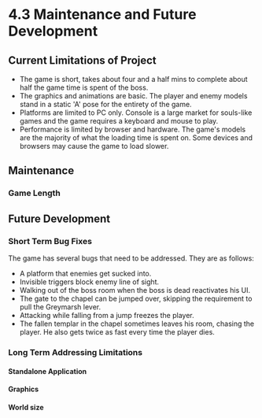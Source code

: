 # 4.3 Maintenance and Future Development

## Current Limitations of Project

* The game is short, takes about four and a half mins to complete about half the game time is spent of the boss.
* The graphics and animations are basic. The player and enemy models stand in a static 'A' pose for the entirety of the game.
* Platforms are limited to PC only. Console is a large market for souls-like games and the game requires a keyboard and mouse to play.
* Performance is limited by browser and hardware. The game's models are the majority of what the loading time is spent on. Some devices and browsers may cause the game to load slower.

## Maintenance

### Game Length



## Future Development

### Short Term Bug Fixes

The game has several bugs that need to be addressed. They are as follows:

* A platform that enemies get sucked into.
* Invisible triggers block enemy line of sight.
* Walking out of the boss room when the boss is dead reactivates his UI.
* The gate to the chapel can be jumped over, skipping the requirement to pull the Greymarsh lever.
* Attacking while falling from a jump freezes the player.
* The fallen templar in the chapel sometimes leaves his room, chasing the player. He also gets twice as fast every time the player dies.

### Long Term Addressing Limitations

#### Standalone Application

#### Graphics

#### World size
